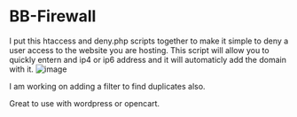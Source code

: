 # BB-Firewall

I put this htaccess and deny.php scripts together to make it simple to deny a user access to the website you are hosting. This script will allow you to quickly entern and ip4 or ip6 address and it will automaticly add the domain with it. 
![image](https://user-images.githubusercontent.com/6026548/215838832-2dc44486-d9d8-45c3-97ce-8528dbaca7f3.png)

I am working on adding a filter to find duplicates also. 

Great to use with wordpress or opencart. 

